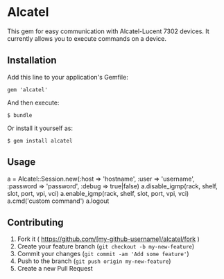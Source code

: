 # Alcatel

This gem for easy communication with Alcatel-Lucent 7302 devices. It currently allows you to execute commands on a device.

## Installation

Add this line to your application's Gemfile:

    gem 'alcatel'

And then execute:

    $ bundle

Or install it yourself as:

    $ gem install alcatel

## Usage

a = Alcatel::Session.new(:host => 'hostname', :user => 'username', :password => 'password', :debug => true|false)
a.disable_igmp(rack, shelf, slot, port, vpi, vci)
a.enable_igmp(rack, shelf, slot, port, vpi, vci)
a.cmd('custom command')
a.logout

## Contributing

1. Fork it ( https://github.com/[my-github-username]/alcatel/fork )
2. Create your feature branch (`git checkout -b my-new-feature`)
3. Commit your changes (`git commit -am 'Add some feature'`)
4. Push to the branch (`git push origin my-new-feature`)
5. Create a new Pull Request
